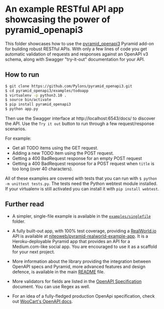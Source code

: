 # An example RESTful API app showcasing the power of pyramid_openapi3

This folder showcases how to use the [pyramid_openapi3](https://github.com/Pylons/pyramid_openapi3) Pyramid add-on for building robust RESTful APIs. With only a few lines of code you get automatic validation of requests and responses against an OpenAPI v3 schema, along with Swagger "try-it-out" documentation for your API.

## How to run

```bash
$ git clone https://github.com/Pylons/pyramid_openapi3.git
$ cd pyramid_openapi3/examples/todoapp
$ virtualenv -p python3.10 .
$ source bin/activate
$ pip install pyramid_openapi3
$ python app.py
```

Then use the Swagger interface at http://localhost:6543/docs/ to discover the API. Use the `Try it out` button to run through a few request/response scenarios.

For example:
* Get all TODO items using the GET request.
* Adding a new TODO item using the POST request.
* Getting a 400 BadRequest response for an empty POST request
* Getting a 400 BadRequest response for a POST request when `title` is too long (over 40 characters).

All of these examples are covered with tests that you can run with `$ python -m unittest tests.py`. The tests need the Python webtest module installed. If your virtualenv is still activated you can install it with `pip install webtest`.


## Further read

* A simpler, single-file example is available in the [`examples/singlefile`](https://github.com/Pylons/pyramid_openapi3/tree/main/examples/singlefile) folder.

* A fully built-out app, with 100% test coverage, providing a [RealWorld.io](https://realworld.io) API is available at [niteoweb/pyramid-realworld-example-app](https://github.com/niteoweb/pyramid-realworld-example-app). It is a Heroku-deployable Pyramid app that provides an API for a Medium.com-like social app. You are encouraged to use it as a scaffold for your next project.

* More information about the library providing the integration between OpenAPI specs and Pyramid, more advanced features and design defence, is available in the main [README](https://github.com/Pylons/pyramid_openapi3) file.

* More validators for fields are listed in the [OpenAPI Specification](https://github.com/OAI/OpenAPI-Specification/blob/main/versions/3.1.0.md#properties) document. You can use Regex as well.

* For an idea of a fully-fledged production OpenApi specification, check out [WooCart's OpenAPI docs](https://app.woocart.com/api/v1/).
